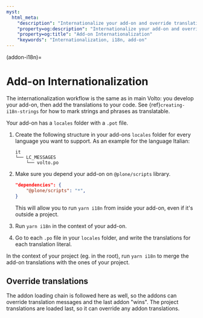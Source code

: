 ```yaml
---
myst:
  html_meta:
    "description": "Internationalize your add-on and override translations"
    "property=og:description": "Internationalize your add-on and override translations"
    "property=og:title": "Add-on Internationalization"
    "keywords": "Internationalization, i18n, add-on"
---
```


(addon-i18n)=

# Add-on Internationalization

The internationalization workflow is the same as in main Volto: you develop your add-on, then add the translations to your code.
See {ref}`creating-i18n-strings` for how to mark strings and phrases as translatable.

Your add-on has a `locales` folder with a `.pot` file.

1. Create the following structure in your add-ons `locales` folder for every language you want to support.
    As an example for the language Italian:

    ```text
    it
    └── LC_MESSAGES
        └── volto.po
    ```

2. Make sure you depend your add-on on `@plone/scripts` library.

    ```json
    "dependencies": {
        "@plone/scripts": "*",
    }
    ```

    This will allow you to run `yarn i18n` from inside your add-on, even if it's outside a project.

3. Run `yarn i18n` in the context of your add-on.
4. Go to each `.po` file in your `locales` folder, and write the translations for each translation literal.

In the context of your project (eg. in the root), run `yarn i18n` to merge the add-on translations with the ones of your project.

## Override translations

The addon loading chain is followed here as well, so the addons can override
translation messages and the last addon "wins". The project translations are
loaded last, so it can override any addon translations.
